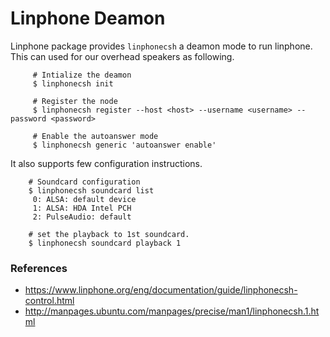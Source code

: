 
# Linphone Deamon

Linphone package provides `linphonecsh` a deamon mode to run linphone. This can used for our overhead speakers as following.

         # Intialize the deamon
         $ linphonecsh init

         # Register the node
         $ linphonecsh register --host <host> --username <username> --password <password>

         # Enable the autoanswer mode
         $ linphonecsh generic 'autoanswer enable'

It also supports few configuration instructions.

        # Soundcard configuration
        $ linphonecsh soundcard list
         0: ALSA: default device
         1: ALSA: HDA Intel PCH
         2: PulseAudio: default

        # set the playback to 1st soundcard.
        $ linphonecsh soundcard playback 1

### References
 - https://www.linphone.org/eng/documentation/guide/linphonecsh-control.html
 - http://manpages.ubuntu.com/manpages/precise/man1/linphonecsh.1.html

